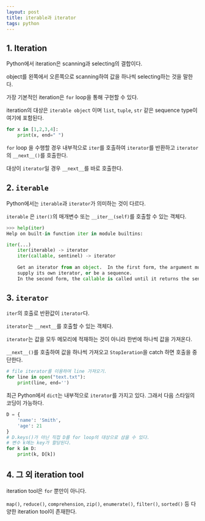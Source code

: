```yaml
---
layout: post 
title: iterable과 iterator
tags: python
---
```


## 1. Iteration

Python에서 iteration은 scanning과 selecting의 결합이다.

object를 왼쪽에서 오른쪽으로 scanning하여 값을 하나씩 selecting하는 것을 말한다.

가장 기본적인 iteration은 `for` loop을 통해 구현할 수 있다.

iteration의 대상은 `iterable object` 이며 `list`, `tuple`, `str` 같은 sequence type이 여기에 포함된다.

```python
for x in [1,2,3,4]:
    print(x, end=" ")
```

`for` loop 을 수행할 경우 내부적으로 `iter`를 호출하여 `iterator`를 반환하고 `iterator`의 `__next__()`를 호출한다.

대상이 `iterator`일 경우 `__next__`를 바로 호출한다.

## 2. `iterable`

Python에서는 `iterable`과 `iterator`가 의미하는 것이 다르다.

`iterable` 은 `iter()`의 매개변수 또는 `__iter__(self)`를 호출할 수 있는 객체다.

```python
>>> help(iter)
Help on built-in function iter in module builtins:

iter(...)
    iter(iterable) -> iterator
    iter(callable, sentinel) -> iterator
    
    Get an iterator from an object.  In the first form, the argument must
    supply its own iterator, or be a sequence.
    In the second form, the callable is called until it returns the sentinel.

```

## 3. `iterator`

`iter`의 호출로 반환값이 `iterator`다.

`iterator`는 `__next__`를 호출할 수 있는 객체다.

`iterator`는 값을 모두 메모리에 적재하는 것이 아니라 한번에 하나씩 값을 가져온다.

`__next__()`를 호출하여 값을 하나씩 가져오고 `StopIeration`을 catch 하면 호출을 중단한다.

```python
# file iterator를 이용하여 line 가져오기.
for line in open("text.txt"):
    print(line, end='')
```

최근 Python에서 `dict`는 내부적으로 `iterator`를 가지고 있다.
그래서 다음 스타일의 코딩이 가능하다.

```python
D = {
    'name': 'Smith',
    'age': 21
}
# D.keys()가 아닌 직접 D를 for loop의 대상으로 삼을 수 있다.
# 변수 k에는 key가 할당된다.
for k in D:
    print(k, D[k])
```

## 4. 그 외 iteration tool

iteration tool은 `for` 뿐만이 아니다.

`map()`, `reduce()`, `comprehension`, `zip()`, `enumerate()`, `filter()`, `sorted()` 등 다양한 iteration tool이 존재한다.
